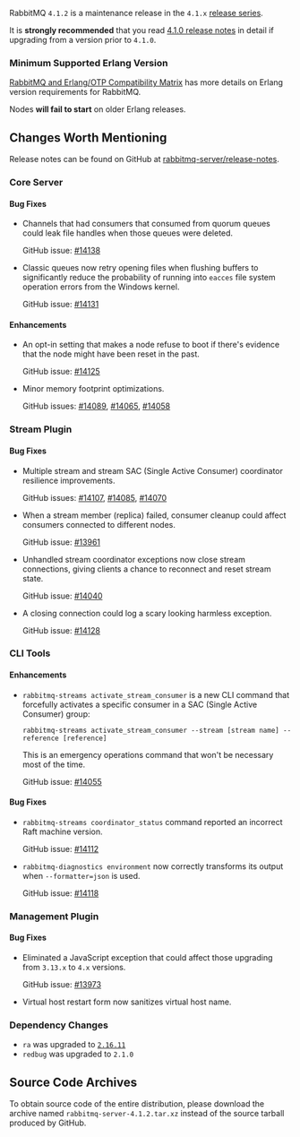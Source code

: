 RabbitMQ `4.1.2` is a maintenance release in the `4.1.x` [release series](https://www.rabbitmq.com/release-information).

It is **strongly recommended** that you read [4.1.0 release notes](https://github.com/rabbitmq/rabbitmq-server/releases/tag/v4.1.0)
in detail if upgrading from a version prior to `4.1.0`.


### Minimum Supported Erlang Version

[RabbitMQ and Erlang/OTP Compatibility Matrix](https://www.rabbitmq.com/docs/which-erlang) has more details on Erlang version requirements for RabbitMQ.

Nodes **will fail to start** on older Erlang releases.


## Changes Worth Mentioning

Release notes can be found on GitHub at [rabbitmq-server/release-notes](https://github.com/rabbitmq/rabbitmq-server/tree/v4.1.x/release-notes).


### Core Server

#### Bug Fixes

 * Channels that had consumers that consumed from quorum queues could leak file handles
   when those queues were deleted.

   GitHub issue: [#14138](https://github.com/rabbitmq/rabbitmq-server/pull/14138)

 * Classic queues now retry opening files when flushing buffers to significantly reduce the probability of running into
   `eacces` file system operation errors from the Windows kernel.

   GitHub issue: [#14131](https://github.com/rabbitmq/rabbitmq-server/pull/14131)

#### Enhancements

 * An opt-in setting that makes a node refuse to boot if there's evidence that the node might have been reset
   in the past.

   GitHub issue: [#14125](https://github.com/rabbitmq/rabbitmq-server/pull/14125)

 * Minor memory footprint optimizations.

   GitHub issues: [#14089](https://github.com/rabbitmq/rabbitmq-server/pull/14089), [#14065](https://github.com/rabbitmq/rabbitmq-server/pull/14065), [#14058](https://github.com/rabbitmq/rabbitmq-server/pull/14058)


### Stream Plugin

#### Bug Fixes

 * Multiple stream and stream SAC (Single Active Consumer) coordinator resilience improvements.

   GitHub issues: [#14107](https://github.com/rabbitmq/rabbitmq-server/pull/14107), [#14085](https://github.com/rabbitmq/rabbitmq-server/pull/14085), [#14070](https://github.com/rabbitmq/rabbitmq-server/issues/14070)

 * When a stream member (replica) failed, consumer cleanup could affect consumers connected to different nodes.

   GitHub issue: [#13961](https://github.com/rabbitmq/rabbitmq-server/issues/13961)

 * Unhandled stream coordinator exceptions now close stream connections, giving clients a chance to reconnect and reset stream state.

   GitHub issue: [#14040](https://github.com/rabbitmq/rabbitmq-server/issues/14040)

 * A closing connection could log a scary looking harmless exception.

   GitHub issue: [#14128](https://github.com/rabbitmq/rabbitmq-server/pull/14128)


### CLI Tools

#### Enhancements

 * `rabbitmq-streams activate_stream_consumer` is a new CLI command that forcefully activates a specific consumer in a SAC (Single Active Consumer) group:

   ```shell
   rabbitmq-streams activate_stream_consumer --stream [stream name] --reference [reference]
   ```

   This is an emergency operations command that won't be necessary most of the time.

   GitHub issue: [#14055](https://github.com/rabbitmq/rabbitmq-server/issues/14055)

#### Bug Fixes

 * `rabbitmq-streams coordinator_status` command reported an incorrect Raft machine version.

   GitHub issue: [#14112](https://github.com/rabbitmq/rabbitmq-server/pull/14112)

 * `rabbitmq-diagnostics environment` now correctly transforms its output
   when `--formatter=json` is used.

   GitHub issue: [#14118](https://github.com/rabbitmq/rabbitmq-server/pull/14118)


### Management Plugin

#### Bug Fixes

 * Eliminated a JavaScript exception that could affect those upgrading from `3.13.x` to `4.x` versions.

   GitHub issue: [#13973](https://github.com/rabbitmq/rabbitmq-server/issues/13973)

 * Virtual host restart form now sanitizes virtual host name.


### Dependency Changes

 * `ra` was upgraded to [`2.16.11`](https://github.com/rabbitmq/ra/releases)
 * `redbug` was upgraded to `2.1.0`


## Source Code Archives

To obtain source code of the entire distribution, please download the archive named `rabbitmq-server-4.1.2.tar.xz`
instead of the source tarball produced by GitHub.
